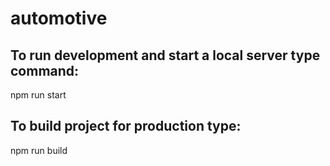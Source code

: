 # automotive

## To run development and start a local server type command:

npm run start

## To build project for production type:

npm run build
